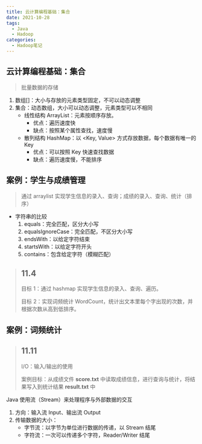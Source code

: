 ```yaml
---
title: 云计算编程基础：集合
date: 2021-10-28
tags:
  - Java
  - Hadoop
categories:
  - Hadoop笔记
---
```


## 云计算编程基础：集合

> 批量数据的存储

1.  数组[]：大小与存放的元素类型固定，不可以动态调整
2.  集合：动态数组，大小可以动态调整，元素类型可以不相同
    - 线性结构 ArrayList：元素按顺序存放。
      - 优点：遍历速度快
      - 缺点：按照某个属性查找，速度慢
    - 散列结构 HashMap：以 <Key, Value> 方式存放数据，每个数据有唯一的 Key
      - 优点：可以按照 Key 快速查找数据
      - 缺点：遍历速度慢，不能排序

## 案例：学生与成绩管理

> 通过 arraylist 实现学生信息的录入、查询；成绩的录入、查询、统计（排序）

- 字符串的比较
  1. equals：完全匹配，区分大小写
  2. equalsIgnoreCase：完全匹配，不区分大小写
  3. endsWith：以给定字符结束
  4. startsWith：以给定字符开头
  5. contains：包含给定字符（模糊匹配）

> ## 11.4
>
> 目标 1：通过 hashmap 实现学生信息的录入、查询、遍历。
>
> 目标 2：实现词频统计 WordCount，统计出文本里每个字出现的次数，并根据次数从高到低排序。

## 案例：词频统计

> ## 11.11
>
> I/O：输入/输出的使用
>
> 案例目标：从成绩文件 **score.txt** 中读取成绩信息，进行查询与统计，将结果写入到统计结果 **result.txt** 中

Java 使用流（Stream）来处理程序与外部数据的交互

1.  方向：输入流 Input、输出流 Output
2.  传输数据的大小：
    - 字节流：以字节为单位进行数据的传递，以 Stream 结尾
    - 字符流：一次可以传递多个字符，Reader/Writer 结尾
